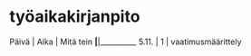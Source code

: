 # työaikakirjanpito

Päivä | Aika | Mitä tein
______|______|__________
5.11. | 1 | vaatimusmäärittely
